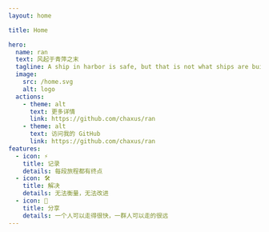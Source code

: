 ```yaml
---
layout: home

title: Home

hero:
  name: ran
  text: 风起于青萍之末
  tagline: A ship in harbor is safe, but that is not what ships are built for.
  image:
    src: /home.svg
    alt: logo
  actions:
    - theme: alt
      text: 更多详情
      link: https://github.com/chaxus/ran
    - theme: alt
      text: 访问我的 GitHub
      link: https://github.com/chaxus/ran
features:
  - icon: ⚡️
    title: 记录
    details: 每段旅程都有终点
  - icon: 🛠️
    title: 解决
    details: 无法衡量，无法改进
  - icon: 🖖
    title: 分享
    details: 一个人可以走得很快，一群人可以走的很远
---
```

